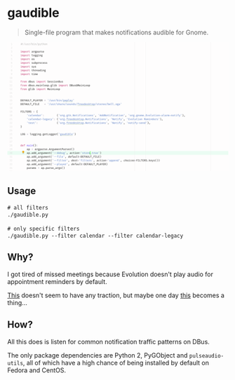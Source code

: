 # gaudible

> Single-file program that makes notifications audible for Gnome.

![screenshot](/screenshot.png)

## Usage

    # all filters
    ./gaudible.py

    # only specific filters
    ./gaudible.py --filter calendar --filter calendar-legacy

## Why?

I got tired of missed meetings because Evolution doesn't play audio
for appointment reminders by default.

[This](https://gitlab.gnome.org/GNOME/evolution/issues/152) doesn't
seem to have any traction, but maybe one day
[this](https://gitlab.gnome.org/GNOME/glib/issues/1340) becomes a
thing...

## How?

All this does is listen for common notification traffic patterns on
DBus.

The only package dependencies are Python 2, PyGObject and
`pulseaudio-utils`, all of which have a high chance of being installed
by default on Fedora and CentOS.
